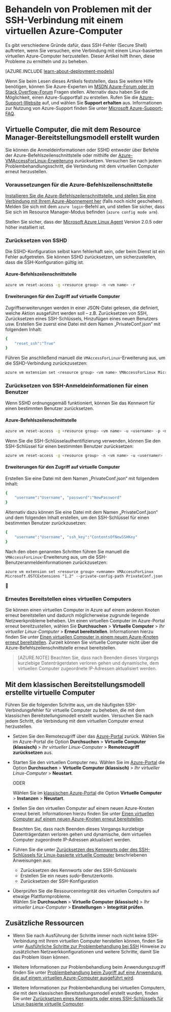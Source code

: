 <properties
	pageTitle="Behandeln von Problemen mit der SSH-Verbindung mit einem virtuellen Azure-Computer | Microsoft Azure"
	description="Beheben Sie SSH-Fehler wie etwa fehlgeschlagene oder abgelehnte SSH-Verbindungen auf virtuellen Azure-Computern unter Linux."
	keywords="SSH-Verbindung abgelehnt,SSH-Fehler,Azure SSH,SSH-Verbindungsfehler"
	services="virtual-machines-linux"
	documentationCenter=""
	authors="iainfoulds"
	manager="timlt"
	editor=""
	tags="top-support-issue,azure-service-management,azure-resource-manager"/>

<tags
	ms.service="virtual-machines-linux"
	ms.workload="infrastructure-services"
	ms.tgt_pltfrm="vm-linux"
	ms.devlang="na"
	ms.topic="support-article"
	ms.date="06/14/2016"
	ms.author="iainfou"/>

# Behandeln von Problemen mit der SSH-Verbindung mit einem virtuellen Azure-Computer

Es gibt verschiedene Gründe dafür, dass SSH-Fehler (Secure Shell) auftreten, wenn Sie versuchen, eine Verbindung mit einem Linux-basierten virtuellen Azure-Computer herzustellen. Dieser Artikel hilft Ihnen, diese Probleme zu ermitteln und zu beheben.

[AZURE.INCLUDE [learn-about-deployment-models](../../includes/learn-about-deployment-models-both-include.md)]

Wenn Sie beim Lesen dieses Artikels feststellen, dass Sie weitere Hilfe benötigen, können Sie Azure-Experten im [MSDN Azure-Forum oder im Stack Overflow-Forum](http://azure.microsoft.com/support/forums/) Fragen stellen. Alternativ dazu haben Sie die Möglichkeit, einen Azure-Supportfall zu erstellen. Rufen Sie die [Azure-Support-Website](http://azure.microsoft.com/support/options/) auf, und wählen Sie **Support erhalten** aus. Informationen zur Nutzung von Azure-Support finden Sie unter [Microsoft Azure-Support-FAQ](http://azure.microsoft.com/support/faq/).

## Virtuelle Computer, die mit dem Resource Manager-Bereitstellungsmodell erstellt wurden

Sie können die Anmeldeinformationen oder SSHD entweder über Befehle der Azure-Befehlszeilenschnittstelle oder mithilfe der [Azure-VMAccessForLinux-Erweiterung](https://github.com/Azure/azure-linux-extensions/tree/master/VMAccess) zurücksetzen. Versuchen Sie nach jedem Problembehandlungsschritt, die Verbindung mit dem virtuellen Computer erneut herzustellen.

### Voraussetzungen für die Azure-Befehlszeilenschnittstelle

[Installieren Sie die Azure-Befehlszeilenschnittstelle, und stellen Sie eine Verbindung mit Ihrem Azure-Abonnement her](../xplat-cli-install.md) (falls noch nicht geschehen). Melden Sie sich mit dem `azure login`-Befehl an, und stellen Sie sicher, dass Sie sich im Resource Manager-Modus befinden (`azure config mode arm`).

Stellen Sie sicher, dass der [Microsoft Azure Linux Agent](virtual-machines-linux-agent-user-guide.md) Version 2.0.5 oder höher installiert ist.

### Zurücksetzen von SSHD
Die SSHD-Konfiguration selbst kann fehlerhaft sein, oder beim Dienst ist ein Fehler aufgetreten. Sie können SSHD zurücksetzen, um sicherzustellen, dass die SSH-Konfiguration gültig ist.

#### Azure-Befehlszeilenschnittstelle
```bash
azure vm reset-access -g <resource group> -n <vm name> -r
```

#### Erweiterungen für den Zugriff auf virtuelle Computer
Zugriffserweiterungen werden in einer JSON-Datei gelesen, die definiert, welche Aktion ausgeführt werden soll – z.B. Zurücksetzen von SSH, Zurücksetzen eines SSH-Schlüssels, Hinzufügen eines neuen Benutzers usw. Erstellen Sie zuerst eine Datei mit dem Namen „PrivateConf.json“ mit folgendem Inhalt:

```bash
{  
	"reset_ssh":"True"
}
```

Führen Sie anschließend manuell die `VMAccessForLinux`-Erweiterung aus, um die SSHD-Verbindung zurückzusetzen:

```bash
azure vm extension set <resource group> <vm name> VMAccessForLinux Microsoft.OSTCExtensions "1.2" --private-config-path PrivateConf.json
```

### Zurücksetzen von SSH-Anmeldeinformationen für einen Benutzer
Wenn SSHD ordnungsgemäß funktioniert, können Sie das Kennwort für einen bestimmten Benutzer zurücksetzen.

#### Azure-Befehlszeilenschnittstelle
```bash
azure vm reset-access -g <resource group> <vm name> -u <username> -p <new password>
```

Wenn Sie die SSH-Schlüsselauthentifizierung verwenden, können Sie den SSH-Schlüssel für einen bestimmten Benutzer zurücksetzen:

```bash
azure vm reset-access -g <resource group> -n <vm name> -u <usernamer> -M <~/.ssh/azure_id_rsa.pub>
```

#### Erweiterungen für den Zugriff auf virtuelle Computer
Erstellen Sie eine Datei mit dem Namen „PrivateConf.json“ mit folgendem Inhalt:

```bash
{
	"username":"Username", "password":"NewPassword"
}
```

Alternativ dazu können Sie eine Datei mit dem Namen „PrivateConf.json“ und dem folgenden Inhalt erstellen, um den SSH-Schlüssel für einen bestimmten Benutzer zurückzusetzen:

```bash
{
	"username":"Username", "ssh_key":"ContentsOfNewSSHKey"
}
```

Nach den oben genannten Schritten führen Sie manuell die `VMAccessForLinux`-Erweiterung aus, um die SSH-Benutzeranmeldeinformationen zurückzusetzen:

```
azure vm extension set <resource group> <vmname> VMAccessForLinux Microsoft.OSTCExtensions "1.2" --private-config-path PrivateConf.json
```

### Erneutes Bereitstellen eines virtuellen Computers
Sie können einen virtuellen Computer in Azure auf einem anderen Knoten erneut bereitstellen und dadurch möglicherweise zugrunde liegende Netzwerkprobleme beheben. Um einen virtuellen Computer im Azure-Portal erneut bereitzustellen, wählen Sie **Durchsuchen** > **Virtuelle Computer** > *Ihr virtueller Linux-Computer* > **Erneut bereitstellen**. Informationen hierzu finden Sie unter [Einen virtuellen Computer in einem neuen Azure-Knoten erneut bereitstellen](virtual-machines-windows-redeploy-to-new-node.md). Zurzeit können Sie virtuelle Computer nicht über die Azure-Befehlszeilenschnittstelle erneut bereitstellen.

> [AZURE.NOTE] Beachten Sie, dass nach Beenden dieses Vorgangs kurzlebige Datenträgerdaten verloren gehen und dynamische, dem virtuellen Computer zugeordnete IP-Adressen aktualisiert werden.


## Mit dem klassischen Bereitstellungsmodell erstellte virtuelle Computer

Führen Sie die folgenden Schritte aus, um die häufigsten SSH-Verbindungsfehler für virtuelle Computer zu beheben, die mit dem klassischen Bereitstellungsmodell erstellt wurden. Versuchen Sie nach jedem Schritt, die Verbindung mit dem virtuellen Computer erneut herzustellen.

- Setzen Sie den Remotezugriff über das [Azure-Portal](https://portal.azure.com) zurück. Wählen Sie im Azure-Portal die Option **Durchsuchen** > **Virtuelle Computer (klassisch)** > *Ihr virtueller Linux-Computer* > **Remotezugriff zurücksetzen** aus.

- Starten Sie den virtuellen Computer neu. Wählen Sie im [Azure-Portal](https://portal.azure.com) die Option **Durchsuchen** > **Virtuelle Computer (klassisch)** > *Ihr virtueller Linux-Computer* > **Neustart**.

	ODER

	Wählen Sie im [klassischen Azure-Portal](https://manage.windowsazure.com) die Option **Virtuelle Computer** > **Instanzen** > **Neustart**.

- Stellen Sie den virtuellen Computer auf einem neuen Azure-Knoten erneut bereit. Informationen hierzu finden Sie unter [Einen virtuellen Computer auf einem neuen Azure-Knoten erneut bereitstellen](virtual-machines-windows-redeploy-to-new-node.md).

	Beachten Sie, dass nach Beenden dieses Vorgangs kurzlebige Datenträgerdaten verloren gehen und dynamische, dem virtuellen Computer zugeordnete IP-Adressen aktualisiert werden.

- Führen Sie die unter [Zurücksetzen des Kennworts oder des SSH-Schlüssels für Linux-basierte virtuelle Computer](virtual-machines-linux-classic-reset-access.md) beschriebenen Anweisungen aus:
	- Zurücksetzen des Kennworts oder des SSH-Schlüssels
	- Erstellen Sie ein neues _sudo_-Benutzerkonto.
	- Zurücksetzen der SSH-Konfiguration

- Überprüfen Sie die Ressourcenintegrität des virtuellen Computers auf etwaige Plattformprobleme.<br> Wählen Sie **Durchsuchen** > **Virtuelle Computer (klassisch)** > *Ihr virtueller Linux-Computer* > **Einstellungen** > **Integrität prüfen**.
	 

## Zusätzliche Ressourcen

- Wenn Sie nach Ausführung der Schritte immer noch nicht keine SSH-Verbindung mit Ihrem virtuellen Computer herstellen können, finden Sie unter [Ausführliche Schritte zur Problembehandlung bei SSH](virtual-machines-linux-detailed-troubleshoot-ssh-connection.md) Hinweise zu zusätzlichen Netzwerkkonfigurationen und weitere Schritte, damit Sie das Problem lösen können.

- Weitere Informationen zur Problembehandlung beim Anwendungszugriff finden Sie unter [Problembehandlung beim Zugriff auf eine Anwendung, die auf einem virtuellen Azure-Computer ausgeführt wird](virtual-machines-linux-troubleshoot-app-connection.md).

- Weitere Informationen zur Problembehandlung bei virtuellen Computern, die mit dem klassischen Bereitstellungsmodell erstellt wurden, finden Sie unter [Zurücksetzen eines Kennworts oder eines SSH-Schlüssels für Linux-basierte virtuelle Computer](virtual-machines-linux-classic-reset-access.md).

<!---HONumber=AcomDC_0622_2016-->
